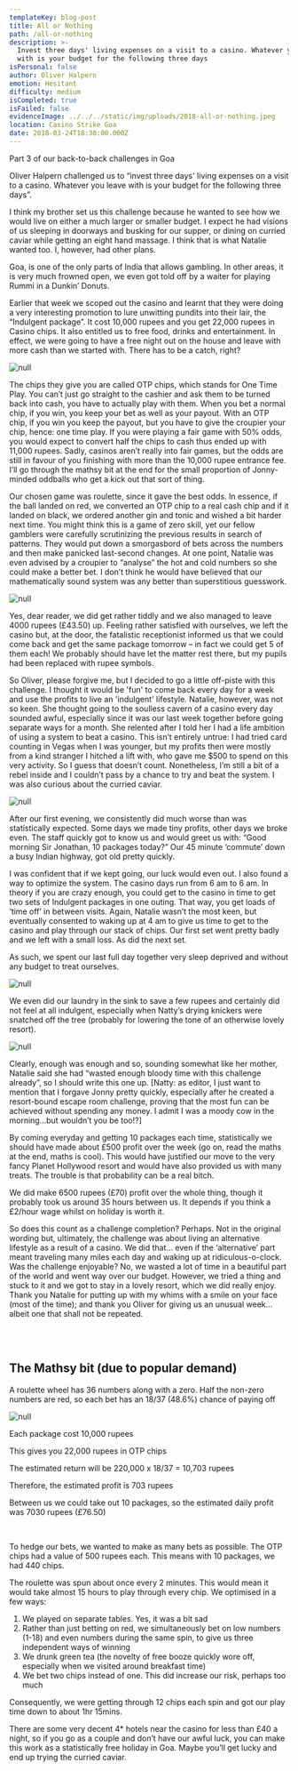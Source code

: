 ```yaml
---
templateKey: blog-post
title: All or Nothing
path: /all-or-nothing
description: >-
  Invest three days' living expenses on a visit to a casino. Whatever you leave
  with is your budget for the following three days
isPersonal: false
author: Oliver Halpern
emotion: Hesitant
difficulty: medium
isCompleted: true
isFailed: false
evidenceImage: ../../../static/img/uploads/2018-all-or-nothing.jpeg
location: Casino Strike Goa
date: 2018-03-24T18:30:00.000Z
---
```


Part 3 of our back-to-back challenges in Goa

Oliver Halpern challenged us to “invest three days' living expenses on a visit to a casino. Whatever you leave with is your budget for the following three days”.

I think my brother set us this challenge because he wanted to see how we would live on either a much larger or smaller budget. I expect he had visions of us sleeping in doorways and busking for our supper, or dining on curried caviar while getting an eight hand massage. I think that is what Natalie wanted too. I, however, had other plans.

Goa, is one of the only parts of India that allows gambling. In other areas, it is very much frowned open, we even got told off by a waiter for playing Rummi in a Dunkin’ Donuts.

Earlier that week we scoped out the casino and learnt that they were doing a very interesting promotion to lure unwitting pundits into their lair, the “Indulgent package”. It cost 10,000 rupees and you get 22,000 rupees in Casino chips. It also entitled us to free food, drinks and entertainment. In effect, we were going to have a free night out on the house and leave with more cash than we started with. There has to be a catch, right?

![null](https://bit.ly/2Gc3Gga)

The chips they give you are called OTP chips, which stands for One Time Play. You can’t just go straight to the cashier and ask them to be turned back into cash, you have to actually play with them. When you bet a normal chip, if you win, you keep your bet as well as your payout. With an OTP chip, if you win you keep the payout, but you have to give the croupier your chip, hence: one time play. If you were playing a fair game with 50% odds, you would expect to convert half the chips to cash thus ended up with 11,000 rupees. Sadly, casinos aren’t really into fair games, but the odds are still in favour of you finishing with more than the 10,000 rupee entrance fee. I’ll go through the mathsy bit at the end for the small proportion of Jonny-minded oddballs who get a kick out that sort of thing.

Our chosen game was roulette, since it gave the best odds. In essence, if the ball landed on red, we converted an OTP chip to a real cash chip and if it landed on black, we ordered another gin and tonic and wished a bit harder next time. You might think this is a game of zero skill, yet our fellow gamblers were carefully scrutinizing the previous results in search of patterns. They would put down a smorgasbord of bets across the numbers and then make panicked last-second changes. At one point, Natalie was even advised by a croupier to “analyse” the hot and cold numbers so she could make a better bet. I don’t think he would have believed that our mathematically sound system was any better than superstitious guesswork.

![null](https://bit.ly/2GzVDZY)

Yes, dear reader, we did get rather tiddly and we also managed to leave 4000
rupees (£43.50) up. Feeling rather satisfied with ourselves, we left the casino but, at the door, the fatalistic receptionist informed us that we could come back and get the same package tomorrow – in fact we could get 5 of them each! We probably should have let the matter rest there, but my pupils had been replaced with rupee symbols.

So Oliver, please forgive me, but I decided to go a little off-piste with this challenge. I thought it would be 'fun' to come back every day for a week and use the profits to live an 'indulgent' lifestyle. Natalie, however, was not so keen. She thought going to the soulless cavern of a casino every day sounded awful, especially since it was our last week together before going separate ways for a month. She relented after I told her I had a life ambition of using a system to beat a casino. This isn’t entirely untrue: I had tried card counting in Vegas when I was younger, but my profits then were mostly from a kind stranger I hitched a lift with, who gave me $500 to spend on this very activity. So I guess that doesn’t count. Nonetheless, I’m still a bit of a rebel inside and I couldn’t pass by a chance to try and beat the system. I was also curious about the curried caviar.

![null](https://bit.ly/2Gb52HN)

After our first evening, we consistently did much worse than was statistically expected. Some days we made tiny profits, other days we broke even. The staff quickly got to know us and would greet us with:
“Good morning Sir Jonathan, 10 packages today?”
Our 45 minute ‘commute’ down a busy Indian highway, got old pretty quickly.

I was confident that if we kept going, our luck would even out. I also found a way to optimize the system. The casino days run from 6 am to 6 am. In theory if you are crazy enough, you could get to the casino in time to get two sets of Indulgent packages in one outing. That way, you get loads of ‘time off’ in between visits. Again, Natalie wasn’t the most keen, but eventually consented to waking up at 4 am to give us time to get to the casino and play through our stack of chips. Our first set went pretty badly and we left with a small loss. As did the next set.

As such, we spent our last full day together very sleep deprived and without any budget to treat ourselves.

![null](https://bit.ly/2GeLLoQ)

We even did our laundry in the sink to save a few rupees and certainly did not feel at all indulgent, especially when Natty’s drying knickers were snatched off the tree (probably for lowering the tone of an otherwise lovely resort).

![null](https://bit.ly/2GcnI5Z)

Clearly, enough was enough and so, sounding somewhat like her mother, Natalie said she had “wasted enough bloody time with this challenge already”, so I should write this one up. \[Natty: as editor, I just want to mention that I forgave Jonny pretty quickly, especially after he created a resort-bound escape room challenge, proving that the most fun can be achieved without spending any money. I admit I was a moody cow in the morning...but wouldn’t you be too!?]

By coming everyday and getting 10 packages each time, statistically we should have made about £500 profit over the week (go on, read the maths at the end, maths is cool). This would have justified our move to the very fancy Planet Hollywood resort and would have also provided us with many treats. The trouble is that probability can be a real bitch.

We did make 6500 rupees (£70) profit over the whole thing, though it probably took us around 35 hours between us. It depends if you think a £2/hour wage whilst on holiday is worth it.

So does this count as a challenge completion? Perhaps. Not in the original wording but, ultimately, the challenge was about living an alternative lifestyle as a result of a casino. We did that... even if the ‘alternative’ part meant traveling many miles each day and waking up at ridiculous-o-clock. Was the challenge enjoyable? No, we wasted a lot of time in a beautiful part of the world and went way over our budget. However, we tried a thing and stuck to it and we got to stay in a lovely resort, which we did really enjoy. Thank you Natalie for putting up with my whims with a smile on your face (most of the time); and thank you Oliver for giving us an unusual week... albeit one that shall not be repeated.

</br>
</br>

## The Mathsy bit (due to popular demand)

A roulette wheel has 36 numbers along with a zero. Half the non-zero numbers are red, so each bet has an 18/37 (48.6%) chance of paying off

![null](https://www.roulettephysics.com/wp-content/uploads/2016/06/img_576ccd953ac83.jpg)

Each package cost 10,000 rupees

This gives you 22,000 rupees in OTP chips

The estimated return will be 220,000 x 18/37 = 10,703 rupees

Therefore, the estimated profit is 703 rupees

Between us we could take out 10 packages, so the estimated daily profit was 7030 rupees (£76.50)

<br/>

To hedge our bets, we wanted to make as many bets as possible. The OTP chips had a value of 500 rupees each. This means with 10 packages, we had 440 chips.

The roulette was spun about once every 2 minutes. This would mean it would take almost 15 hours to play through every chip. We optimised in a few ways:

1.  We played on separate tables. Yes, it was a bit sad
2.  Rather than just betting on red, we simultaneously bet on low numbers (1-18) and even numbers during the same spin, to give us three independent ways of winning
3.  We drunk green tea (the novelty of free booze quickly wore off, especially when we visited around breakfast time)
4.  We bet two chips instead of one. This did increase our risk, perhaps too much

Consequently, we were getting through 12 chips each spin and got our play time down to about 1hr 15mins.

There are some very decent 4\* hotels near the casino for less than £40 a night, so if you go as a couple and don’t have our awful luck, you can make this work as a statistically free holiday in Goa. Maybe you’ll get lucky and end up trying the curried caviar.
